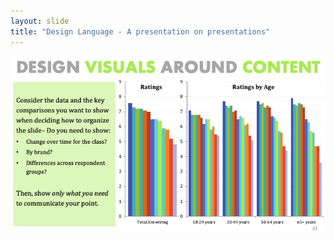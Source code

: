 ```yaml
---
layout: slide
title: "Design Language - A presentation on presentations"
---
```


![slide21](/assets/_images/Slide21.png)
